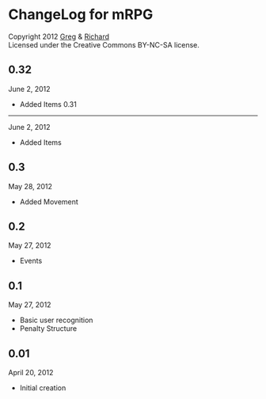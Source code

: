 ChangeLog for mRPG
========
Copyright 2012 [Greg](https://github.com/newtoz) & [Richard](https://github.com/richard4339)  
Licensed under the Creative Commons BY-NC-SA license. 

0.32
--------
June 2, 2012

* Added Items
0.31
--------
June 2, 2012

* Added Items

0.3
--------
May 28, 2012

* Added Movement

0.2
--------
May 27, 2012

* Events

0.1
--------
May 27, 2012

* Basic user recognition
* Penalty Structure

0.01
--------
April 20, 2012

* Initial creation